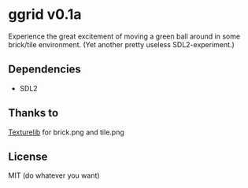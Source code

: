 # ggrid v0.1a
Experience the great excitement of moving a green ball around in some brick/tile environment. (Yet another pretty useless SDL2-experiment.)

## Dependencies
* SDL2

## Thanks to
[Texturelib](http://texturelib.com/) for brick.png and tile.png

## License
MIT (do whatever you want)
